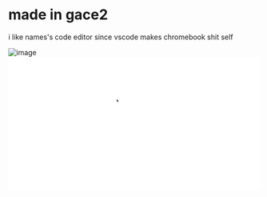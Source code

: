 # made in gace2

i like names's code editor since vscode makes chromebook shit self


<img width="1365" height="767" alt="image" src="https://github.com/user-attachments/assets/81fc7da4-8f29-43e7-8629-42b3b88d5da4" />


<img src="resources/f.gif"/>
